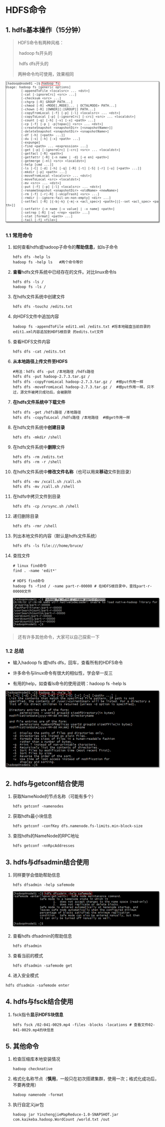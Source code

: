 # HDFS命令

## 1. hdfs基本操作（15分钟）

> HDFS命令有两种风格：
>
> ​	hadoop fs开头的
>
> ​	hdfs dfs开头的
>
> 两种命令均可使用，效果相同

![](images/Image201909012138.png)

### 1.1 常用命令

1. 如何查看hdfs或hadoop子命令的**帮助信息**，如ls子命令

   ```shell
   hdfs dfs -help ls
   hadoop fs -help ls	#两个命令等价
   ```

2. **查看**hdfs文件系统中已经存在的文件。对比linux命令ls

   ```shell
   hdfs dfs -ls /
   hadoop fs -ls /
   ```

3. 在hdfs文件系统中创建文件

   ```shell
   hdfs dfs -touchz /edits.txt
   ```

4. 向HDFS文件中追加内容

    ```shell
    hadoop fs -appendToFile edit1.xml /edits.txt #将本地磁盘当前目录的edit1.xml内容追加到HDFS根目录 的edits.txt文件
    ```

5. 查看HDFS文件内容

    ```shell
    hdfs dfs -cat /edits.txt
    ```

6. **从本地路径上传文件至HDFS**

    ````` shell
    #用法：hdfs dfs -put /本地路径 /hdfs路径
    hdfs dfs -put hadoop-2.7.3.tar.gz /
    hdfs dfs -copyFromLocal hadoop-2.7.3.tar.gz /  #根put作用一样
    hdfs dfs -moveFromLocal hadoop-2.7.3.tar.gz /  #根put作用一样，只不过，源文件被拷贝成功后，会被删除
    `````

7. **在hdfs文件系统中下载文件**

     ```shell
     hdfs dfs -get /hdfs路径 /本地路径
     hdfs dfs -copyToLocal /hdfs路径 /本地路径  #根get作用一样
     ```

8. 在hdfs文件系统中**创建目录**

     ```shell
     hdfs dfs -mkdir /shell
     ```

9. 在hdfs文件系统中**删除**文件

     ```shell
     hdfs dfs -rm /edits.txt
     hdfs dfs -rm -r /shell
     ```

10. 在hdfs文件系统中**修改文件名称**（也可以用来**移动**文件到目录）

     ```shell
     hdfs dfs -mv /xcall.sh /call.sh
     hdfs dfs -mv /call.sh /shell
     ```

11. 在hdfs中拷贝文件到目录

      ```shell
      hdfs dfs -cp /xrsync.sh /shell
      ```

12. 递归删除目录

      ```shell
      hdfs dfs -rmr /shell
      ```

13. 列出本地文件的内容（默认是hdfs文件系统）

      ```shell
      hdfs dfs -ls file:///home/bruce/
      ```

14. 查找文件

      ```shell
      # linux find命令
      find . -name 'edit*'
      
      # HDFS find命令
      hadoop fs -find / -name part-r-00000 # 在HDFS根目录中，查找part-r-00000文件
      ```

      ![](images/Image201909021727.png)

> 还有许多其他命令，大家可以自己探索一下   

### 1.2 总结

- 输入hadoop fs 或hdfs dfs，回车，查看所有的HDFS命令

- 许多命令与linux命令有很大的相似性，学会举一反三
- 有用的help，如查看ls命令的使用说明：hadoop fs -help ls

![](images/Image201909021717.png)

## 2. hdfs与getconf结合使用

1. 获取NameNode的节点名称（可能有多个）

      ``````shell
      hdfs getconf -namenodes
      ``````

2. 获取hdfs最小块信息

      ``````shell
      hdfs getconf -confKey dfs.namenode.fs-limits.min-block-size
      ``````

3. 查找hdfs的NameNode的RPC地址

	``````shell
	hdfs getconf -nnRpcAddresses
	``````
	
	

## 3. hdfs与dfsadmin结合使用

1. 同样要学会借助帮助信息

      ```shell
      hdfs dfsadmin -help safemode
      ```

      ![](images/Image201909021813.png)

2. 查看hdfs dfsadmin的帮助信息

      ``````shell
      hdfs dfsadmin
      ``````

3. 查看当前的模式

      ``````shell
      hdfs dfsadmin -safemode get
      ``````

4. 进入安全模式

  ``````shell
  hdfs dfsadmin -safemode enter
  ``````

  

## 4. hdfs与fsck结合使用

1. fsck指令**显示HDFS块信息**

	``````shell
	hdfs fsck /02-041-0029.mp4 -files -blocks -locations # 查看文件02-041-0029.mp4的块信息
	``````
	
	

## 5. 其他命令

1. 检查压缩库本地安装情况

      ``````shell
      hadoop checknative
      ``````

2. 格式化名称节点（**慎用**，一般只在初次搭建集群，使用一次；格式化成功后，不要再使用）

      ``````shell
      hadoop namenode -format
      ``````

3. 执行自定义jar包

   ``````shell
   hadoop jar YinzhengjieMapReduce-1.0-SNAPSHOT.jar com.kaikeba.hadoop.WordCount /world.txt /out
   ``````